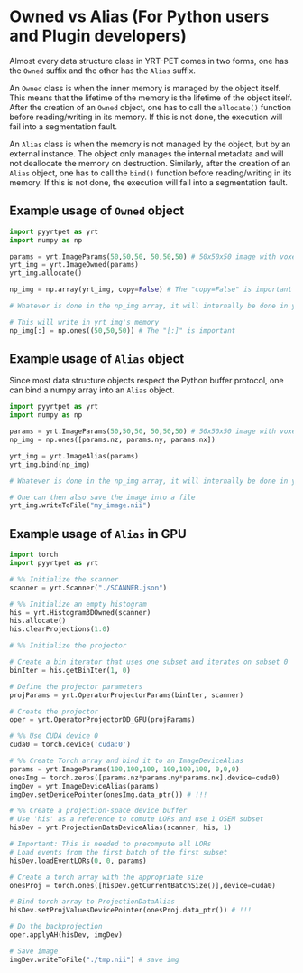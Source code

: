 # Owned vs Alias (For Python users and Plugin developers)

Almost every data structure class in YRT-PET comes in two forms, one has the `Owned` suffix and the other has the
`Alias` suffix.

An `Owned` class is when the inner memory is managed by the object itself. This means that the lifetime of the memory
is the lifetime of the object itself.
After the creation of an `Owned` object, one has to call the `allocate()` function before reading/writing in its memory.
If this is not done, the execution will fail into a segmentation fault.

An `Alias` class is when the memory is not managed by the object, but by an external instance.
The object only manages the internal metadata and will not deallocate the memory on destruction.
Similarly, after the creation of an `Alias` object, one has to call the `bind()` function before
reading/writing in its memory. If this is not done, the execution will fail into a segmentation fault.

## Example usage of `Owned` object
```python
import pyyrtpet as yrt
import numpy as np

params = yrt.ImageParams(50,50,50, 50,50,50) # 50x50x50 image with voxel size 1.0
yrt_img = yrt.ImageOwned(params)
yrt_img.allocate()

np_img = np.array(yrt_img, copy=False) # The "copy=False" is important

# Whatever is done in the np_img array, it will internally be done in yrt_img's memory

# This will write in yrt_img's memory
np_img[:] = np.ones((50,50,50)) # The "[:]" is important


```

## Example usage of `Alias` object
Since most data structure objects respect the Python buffer protocol, one can bind a numpy array into an `Alias` object.
```python
import pyyrtpet as yrt
import numpy as np

params = yrt.ImageParams(50,50,50, 50,50,50) # 50x50x50 image with voxel size 1.0
np_img = np.ones([params.nz, params.ny, params.nx])

yrt_img = yrt.ImageAlias(params)
yrt_img.bind(np_img)

# Whatever is done in the np_img array, it will internally be done in yrt_img's memory

# One can then also save the image into a file
yrt_img.writeToFile("my_image.nii")
```

## Example usage of `Alias` in GPU

```python
import torch
import pyyrtpet as yrt

# %% Initialize the scanner
scanner = yrt.Scanner("./SCANNER.json")

# %% Initialize an empty histogram
his = yrt.Histogram3DOwned(scanner)
his.allocate()
his.clearProjections(1.0)

# %% Initialize the projector

# Create a bin iterator that uses one subset and iterates on subset 0
binIter = his.getBinIter(1, 0)

# Define the projector parameters
projParams = yrt.OperatorProjectorParams(binIter, scanner)

# Create the projector
oper = yrt.OperatorProjectorDD_GPU(projParams)

# %% Use CUDA device 0
cuda0 = torch.device('cuda:0')

# %% Create Torch array and bind it to an ImageDeviceAlias
params = yrt.ImageParams(100,100,100, 100,100,100, 0,0,0)
onesImg = torch.zeros([params.nz*params.ny*params.nx],device=cuda0)
imgDev = yrt.ImageDeviceAlias(params)
imgDev.setDevicePointer(onesImg.data_ptr()) # !!!

# %% Create a projection-space device buffer
# Use 'his' as a reference to comute LORs and use 1 OSEM subset
hisDev = yrt.ProjectionDataDeviceAlias(scanner, his, 1)

# Important: This is needed to precompute all LORs
# Load events from the first batch of the first subset
hisDev.loadEventLORs(0, 0, params)

# Create a torch array with the appropriate size
onesProj = torch.ones([hisDev.getCurrentBatchSize()],device=cuda0)

# Bind torch array to ProjectionDataAlias
hisDev.setProjValuesDevicePointer(onesProj.data_ptr()) # !!!

# Do the backprojection
oper.applyAH(hisDev, imgDev)

# Save image
imgDev.writeToFile("./tmp.nii") # save img

```
